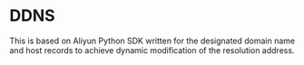 # DDNS
This is based on Aliyun Python SDK written for the designated domain name and host records to achieve dynamic modification of the resolution address.
